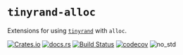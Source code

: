 # `tinyrand-alloc`
Extensions for using [`tinyrand`](https://github.com/obsidiandynamics/tinyrand) with `alloc`.

[![Crates.io](https://img.shields.io/crates/v/tinyrand_alloc?style=flat-square&logo=rust)](https://crates.io/crates/tinyrand_alloc)
[![docs.rs](https://img.shields.io/badge/docs.rs-tinyrand_alloc-blue?style=flat-square&logo=docs.rs)](https://docs.rs/tinyrand_alloc)
[![Build Status](https://img.shields.io/github/actions/workflow/status/obsidiandynamics/tinyrand/master.yml?branch=master&style=flat-square&logo=github)](https://github.com/obsidiandynamics/tinyrand/actions/workflows/master.yml)
[![codecov](https://img.shields.io/codecov/c/github/obsidiandynamics/tinyrand/master?style=flat-square&logo=codecov)](https://codecov.io/gh/obsidiandynamics/tinyrand)
![no_std](https://img.shields.io/badge/linking-no__std-9cf?style=flat-square)